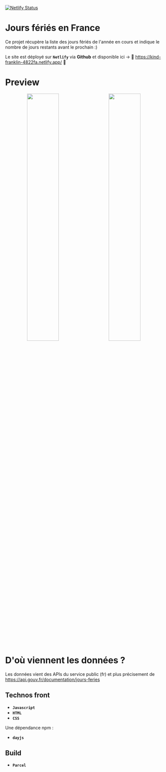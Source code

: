 [![Netlify Status](https://api.netlify.com/api/v1/badges/42e1c85d-d9b8-4c85-9797-a6a21a004d02/deploy-status)](https://app.netlify.com/sites/kind-franklin-4822fa/deploys)

# Jours fériés en France

Ce projet récupère la liste des jours fériés de l'année en cours et indique le nombre de jours restants avant le prochain :) 

Le site est déployé sur **`Netlify`** via **Github** et disponible ici -> 🚀 https://kind-franklin-4822fa.netlify.app/ 🚀

# Preview
<p align="center">
<img src="https://user-images.githubusercontent.com/48243955/143435449-c326f4f6-2973-48b8-b16d-c72d901f72e4.png" width="45%" />
  &nbsp; &nbsp; &nbsp; &nbsp;
<img src="https://user-images.githubusercontent.com/48243955/143435547-36cbbde7-51eb-41cf-b7c6-15071e7dfaf8.png" width="45%" />
</p>

# D'où viennent les données ?

Les données vient des APIs du service public (fr)
et plus précisement de https://api.gouv.fr/documentation/jours-feries

## Technos front
* **`Javascript`**
* **`HTML`**
* **`CSS`**

Une dépendance npm : 
* **`dayjs`**
## Build
* **`Parcel`**
